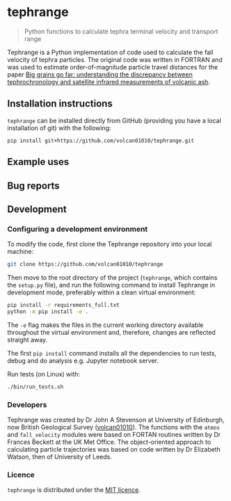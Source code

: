 # tephrange

> Python functions to calculate tephra terminal velocity and transport range

Tephrange is a Python implementation of code used to calculate the fall
velocity of tephra particles.
The original code was written in FORTRAN and was used to estimate
order-of-magnitude particle travel distances for the paper
[Big grains go far: understanding the discrepancy between tephrochronology and satellite infrared measurements of volcanic ash](https://amt.copernicus.org/articles/8/2069/2015/amt-8-2069-2015-metrics.html).


## Installation instructions

`tephrange` can be installed directly from GitHub (providing you have a local
installation of git) with the following:

```
pip install git+https://github.com/volcan01010/tephrange.git
```


## Example uses


## Bug reports


## Development

### Configuring a development environment

To modify the code, first clone the Tephrange repository into your local machine:
```bash
git clone https://github.com/volcan01010/tephrange
```

Then move to the root directory of the project (`tephrange`, which contains the `setup.py` file),
and run the following command to install Tephrange in development mode, preferably within a
clean virtual environment:

```bash
pip install -r requirements_full.txt
python -m pip install -e .
```

The `-e` flag makes the files in the current working directory available
throughout the virtual environment and, therefore, changes are reflected straight away.

The first `pip install` command installs all the dependencies to run tests,
debug and do analysis e.g. Jupyter notebook server.

Run tests (on Linux) with:

```bash
./bin/run_tests.sh
```

### Developers

Tephrange was created by Dr John A Stevenson at University of Edinburgh, now British Geological Survey ([volcan01010](https://github.com/volcan01010)).
The functions with the `atmos` and `fall_velocity` modules were based on FORTAN
routines written by Dr Frances Beckett at the UK Met Office.
The object-oriented approach to calculating particle trajectories was based on
code written by Dr Elizabeth Watson, then of University of Leeds.

### Licence

`tephrange` is distributed under the [MIT licence](LICENSE).
